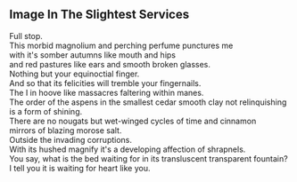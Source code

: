 Image In The Slightest Services
-------------------------------
Full stop.  
This morbid magnolium and perching perfume punctures me  
with it's somber autumns like mouth and hips  
and red pastures like ears and smooth broken glasses.  
Nothing but your equinoctial finger.  
And so that its felicities will tremble your fingernails.  
The I in hoove like massacres faltering within manes.  
The order of the aspens in the smallest cedar smooth clay not relinquishing is a form of shining.  
There are no nougats but wet-winged cycles of time and cinnamon  
mirrors of blazing morose salt.  
Outside the invading corruptions.  
With its hushed magnify it's a developing affection of shrapnels.  
You say, what is the bed waiting for in its transluscent transparent fountain?  
I tell you it is waiting for heart like you.  

